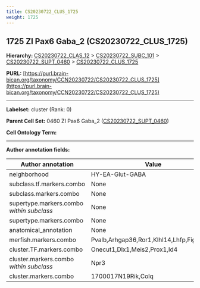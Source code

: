 ```yaml
---
title: CS20230722_CLUS_1725
weight: 1725
---
```

## 1725 ZI Pax6 Gaba_2 (CS20230722_CLUS_1725)
<b>Hierarchy: </b>
[CS20230722_CLAS_12](../CS20230722_CLAS_12) >
[CS20230722_SUBC_101](../CS20230722_SUBC_101) >
[CS20230722_SUPT_0460](../CS20230722_SUPT_0460) >
[CS20230722_CLUS_1725](../CS20230722_CLUS_1725)

**PURL:** [https://purl.brain-bican.org/taxonomy/CCN20230722/CS20230722_CLUS_1725](https://purl.brain-bican.org/taxonomy/CCN20230722/CS20230722_CLUS_1725)

---


**Labelset:** cluster (Rank: 0)

**Parent Cell Set:** 0460 ZI Pax6 Gaba_2 ([CS20230722_SUPT_0460](../CS20230722_SUPT_0460))



**Cell Ontology Term:** 

[MARKER GENES.]: #


---

[TRANSFERRED ANNOTATIONS.]: #


[AUTHOR ANNOTATION FIELDS.]: #


**Author annotation fields:**

| Author annotation | Value |
|-------------------|-------|
|neighborhood|HY-EA-Glut-GABA|
|subclass.tf.markers.combo|None|
|subclass.markers.combo|None|
|supertype.markers.combo _within subclass_|None|
|supertype.markers.combo|None|
|anatomical_annotation|None|
|merfish.markers.combo|Pvalb,Arhgap36,Ror1,Klhl14,Lhfp,Fign,Rgs4|
|cluster.TF.markers.combo|Onecut1,Dlx1,Meis2,Prox1,Id4|
|cluster.markers.combo _within subclass_|Npr3|
|cluster.markers.combo|1700017N19Rik,Colq|
